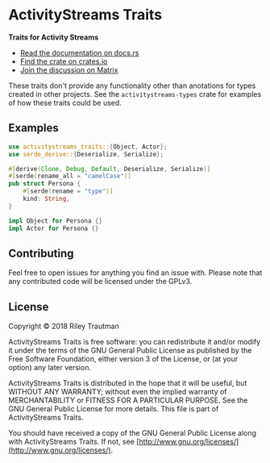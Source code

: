 # ActivityStreams Traits
__Traits for Activity Streams__

- [Read the documentation on docs.rs](https://docs.rs/activitystreams-traits)
- [Find the crate on crates.io](https://crates.io/crates/activitystreams-traits)
- [Join the discussion on Matrix](https://matrix.to/#/!fAEcHyTUdAaKCzIKCt:asonix.dog?via=asonix.dog)

These traits don't provide any functionality other than anotations for types created in other
projects. See the `activitystreams-types` crate for examples of how these traits could be used.

## Examples

```rust
use activitystreams_traits::{Object, Actor};
use serde_derive::{Deserialize, Serialize};

#[derive(Clone, Debug, Default, Deserialize, Serialize)]
#[serde(rename_all = "camelCase")]
pub struct Persona {
    #[serde(rename = "type")]
    kind: String,
}

impl Object for Persona {}
impl Actor for Persona {}
```

## Contributing
Feel free to open issues for anything you find an issue with. Please note that any contributed code will be licensed under the GPLv3.

## License

Copyright © 2018 Riley Trautman

ActivityStreams Traits is free software: you can redistribute it and/or modify it under the terms of the GNU General Public License as published by the Free Software Foundation, either version 3 of the License, or (at your option) any later version.

ActivityStreams Traits is distributed in the hope that it will be useful, but WITHOUT ANY WARRANTY; without even the implied warranty of MERCHANTABILITY or FITNESS FOR A PARTICULAR PURPOSE. See the GNU General Public License for more details. This file is part of ActivityStreams Traits.

You should have received a copy of the GNU General Public License along with ActivityStreams Traits. If not, see [http://www.gnu.org/licenses/](http://www.gnu.org/licenses/).
